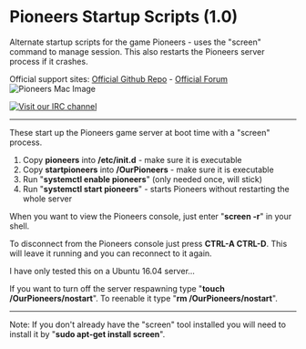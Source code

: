 # Pioneers Startup Scripts (1.0)
Alternate startup scripts for the game Pioneers - uses the "screen" command to manage session. This also restarts the Pioneers server process if it crashes.

Official support sites: [Official Github Repo](https://github.com/fstltna/PioneersSTartup) - [Official Forum](https://gameplayer.club/index.php/forum/linux-operators-scripts) ![Pioneers Mac Image](https://gameplayer.club/PioneersMac.jpg) 

[![Visit our IRC channel](https://kiwiirc.com/buttons/irc.freenode.net/PioneersFans.png)](https://kiwiirc.com/client/irc.freenode.net/?nick=guest|?#PioneersFans)

---
These start up the Pioneers game server at boot time with a "screen" process.

1. Copy **pioneers** into **/etc/init.d** - make sure it is executable
2. Copy **startpioneers** into **/OurPioneers** - make sure it is executable
3. Run "**systemctl enable pioneers**" (only needed once, will stick)
4. Run "**systemctl start pioneers**" - starts Pioneers without restarting the whole server

When you want to view the Pioneers console, just enter "**screen -r**" in your shell.

To disconnect from the Pioneers console just press **CTRL-A CTRL-D**. This will leave it running and you can reconnect to it again.

I have only tested this on a Ubuntu 16.04 server...

If you want to turn off the server respawning type "**touch /OurPioneers/nostart**". To reenable it type "**rm /OurPioneers/nostart**".

---
Note: If you don't already have the "screen" tool installed you will need to install it by "**sudo apt-get install screen**".
